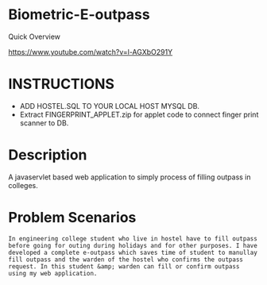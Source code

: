 # Biometric-E-outpass
Quick Overview

https://www.youtube.com/watch?v=l-AGXbO291Y</br>
# INSTRUCTIONS 
* ADD HOSTEL.SQL TO YOUR LOCAL HOST MYSQL DB.</br>
* Extract FINGERPRINT_APPLET.zip for applet code to connect finger print scanner to DB.</br></strong>

# Description
A javaservlet based web application to simply process of filling outpass in colleges. 
# Problem Scenarios
`In engineering college student who live in hostel have to fill outpass before going for outing during holidays and for other purposes. I have developed a complete e-outpass which saves time of student to manullay fill outpass and the warden of the hostel who confirms the outpass request. In this student &amp; warden can fill or confirm outpass using my web application.`
